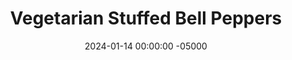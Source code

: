 ---
layout: post
title:  "Vegetarian Stuffed Bell Peppers"
date:   2024-01-14 00:00:00 -05000
categories: 
- Recipes
- Meatless
permalink: /recipes/stuffed-peppers
image: /assets/Food/Meatless/Stuffed Pepper/stuffed-cover.jpg
ing: stuffed-ing
facts: stuffed-facts
Prep: 15
Rest: 
Cook: 60
Source1: 
Source2: 
tags: 
- red bell pepper
- red pepper
- rice
- beans
- cheese
- feta
- crushed tomatoes
- tomato
- chili
- cumin
- appetizer
- stuffed pepper
Description: Stuffed peppers are a great game day appetizer or side. They're best served warm, so get them while you can. I like to have mine with a side of <a href="bbq-meatloaf">Classic BBQ Meatloaf and Lemon Roasted Broccoli</a> or <a href="chili">Slow Cooker Chili</a>. They're vegetarian and gluten free too.
Instructions: 
- Add rice and water to a small pot with water. Bring to a boil, cover, and reduce to a simmer. Cook until the rice is tender and the water is absorbed<br><br>

- Meanwhile, prepare the peppers and the filling. Preheat your oven to 350F, and line an 8" baking pan with foil. Cut the tops off the peppers, and scoop out the ribs and seeds. Place the cut peppers in the pan<br><br>

- To a bowl, combine half the feta, the rice, and the rest of the mix ingredients - (drained and rinsed) beans, crushed tomatoes, feta, (finely diced) onion, minced garlic, chili powder, and ground cumin<br><br>
- <center><img src="/assets/Food/Meatless/Stuffed Pepper/stuffed-3.jpg" alt="" class="instruction-image"></center><br>

- Evenly divide the filling among the peppers, and top with the remaining feta cheese. I only made half, so I used some glass containers to fill in the spaces so the peppers can still stand up<br><br>

- Cover with aluminum foil and bake for 25 minutes. Uncover, and bake for an additional 20 minutes, until the cheese is melted and the peppers are tender<br><br>
- <center><img src="/assets/Food/Meatless/Stuffed Pepper/stuffed-5.jpg" alt="" class="instruction-image"></center>
---